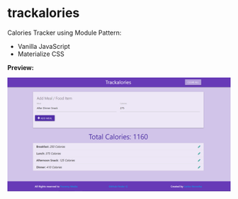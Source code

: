 # trackalories
Calories Tracker using Module Pattern:

- Vanilla JavaScript 
- Materialize CSS

**Preview:**

![alt text](https://github.com/kubalino/trackalories/blob/master/resources/img_front.PNG?raw=true)
